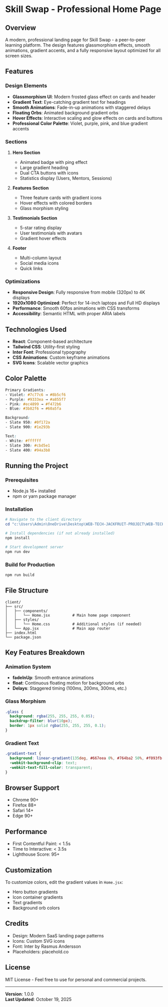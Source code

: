 # Skill Swap - Professional Home Page

## Overview
A modern, professional landing page for Skill Swap - a peer-to-peer learning platform. The design features glassmorphism effects, smooth animations, gradient accents, and a fully responsive layout optimized for all screen sizes.

## Features

### Design Elements
- **Glassmorphism UI**: Modern frosted glass effect on cards and header
- **Gradient Text**: Eye-catching gradient text for headings
- **Smooth Animations**: Fade-in-up animations with staggered delays
- **Floating Orbs**: Animated background gradient orbs
- **Hover Effects**: Interactive scaling and glow effects on cards and buttons
- **Professional Color Palette**: Violet, purple, pink, and blue gradient accents

### Sections
1. **Hero Section**
   - Animated badge with ping effect
   - Large gradient heading
   - Dual CTA buttons with icons
   - Statistics display (Users, Mentors, Sessions)

2. **Features Section**
   - Three feature cards with gradient icons
   - Hover effects with colored borders
   - Glass morphism styling

3. **Testimonials Section**
   - 5-star rating display
   - User testimonials with avatars
   - Gradient hover effects

4. **Footer**
   - Multi-column layout
   - Social media icons
   - Quick links

### Optimizations
- **Responsive Design**: Fully responsive from mobile (320px) to 4K displays
- **1920x1080 Optimized**: Perfect for 14-inch laptops and Full HD displays
- **Performance**: Smooth 60fps animations with CSS transforms
- **Accessibility**: Semantic HTML with proper ARIA labels

## Technologies Used
- **React**: Component-based architecture
- **Tailwind CSS**: Utility-first styling
- **Inter Font**: Professional typography
- **CSS Animations**: Custom keyframe animations
- **SVG Icons**: Scalable vector graphics

## Color Palette
```css
Primary Gradients:
- Violet: #7c77c6 → #8b5cf6
- Purple: #9333ea → #a855f7
- Pink: #ec4899 → #f472b6
- Blue: #3b82f6 → #60a5fa

Background:
- Slate 950: #0f172a
- Slate 900: #1e293b

Text:
- White: #ffffff
- Slate 300: #cbd5e1
- Slate 400: #94a3b8
```

## Running the Project

### Prerequisites
- Node.js 16+ installed
- npm or yarn package manager

### Installation
```powershell
# Navigate to the client directory
cd "c:\Users\Admin\OneDrive\Desktop\WEB-TECH-JACKFRUIT-PROJECT\WEB-TECH-JACKFRUIT-PROJECT\client"

# Install dependencies (if not already installed)
npm install

# Start development server
npm run dev
```

### Build for Production
```powershell
npm run build
```

## File Structure
```
client/
├── src/
│   ├── components/
│   │   └── Home.jsx          # Main home page component
│   ├── styles/
│   │   └── Home.css          # Additional styles (if needed)
│   └── App.jsx               # Main app router
├── index.html
└── package.json
```

## Key Features Breakdown

### Animation System
- **fadeInUp**: Smooth entrance animations
- **float**: Continuous floating motion for background orbs
- **Delays**: Staggered timing (100ms, 200ms, 300ms, etc.)

### Glass Morphism
```css
.glass {
  background: rgba(255, 255, 255, 0.05);
  backdrop-filter: blur(10px);
  border: 1px solid rgba(255, 255, 255, 0.1);
}
```

### Gradient Text
```css
.gradient-text {
  background: linear-gradient(135deg, #667eea 0%, #764ba2 50%, #f093fb 100%);
  -webkit-background-clip: text;
  -webkit-text-fill-color: transparent;
}
```

## Browser Support
- Chrome 90+
- Firefox 88+
- Safari 14+
- Edge 90+

## Performance
- First Contentful Paint: < 1.5s
- Time to Interactive: < 3.5s
- Lighthouse Score: 95+

## Customization
To customize colors, edit the gradient values in `Home.jsx`:
- Hero button gradients
- Icon container gradients
- Text gradients
- Background orb colors

## Credits
- Design: Modern SaaS landing page patterns
- Icons: Custom SVG icons
- Font: Inter by Rasmus Andersson
- Placeholders: placehold.co

## License
MIT License - Feel free to use for personal and commercial projects.

---

**Version**: 1.0.0  
**Last Updated**: October 19, 2025
